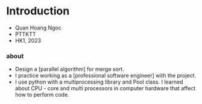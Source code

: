 # Introduction 
- Quan Hoang Ngoc
- PTTKTT
- HK1, 2023 
### about 
- Design a [parallel algorithm] for merge sort.
- I practice working as a [professional software engineer] with the project.
- I use python with a multiprocessing library and Pool class. I learned about CPU - core and multi processors in computer hardware that affect how to perform code.  
